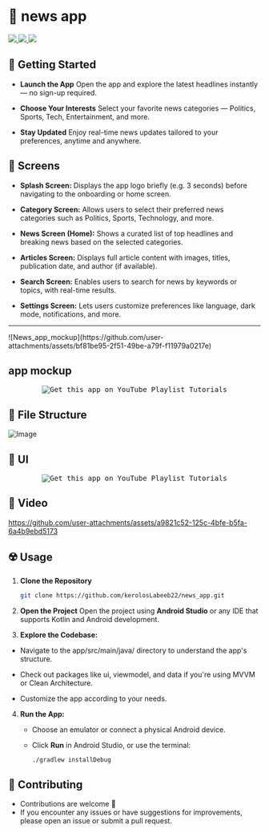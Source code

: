 # 📰 news app

<div align="start">
     <a href="https://api.visitorbadge.io/api/visitors?path=news_app&label=People%20who%20visited%20this%20page&countColor=%23263759" target="_blank">
        <img src="https://api.visitorbadge.io/api/visitors?path=news_app&label=People%20who%20visited%20this%20page&countColor=%23263759" target="_blank" />
    </a>
    <a href="https://www.linkedin.com/in/kerolos-labeeb-17904136a/" target="_blank">
        <img src="https://img.shields.io/badge/LinkedIn-0077B5?style=for-the-badge&logo=linkedin&logoColor=white" target="_blank" />
    </a>
  <a href="mailto:kerolos.labib.dev@gmail.com">
    <img src="https://img.shields.io/badge/Gmail-333333?style=for-the-badge&logo=gmail&logoColor=red" />
  </a>

</div>

## 🚀 Getting Started

- **Launch the App**
  Open the app and explore the latest headlines instantly — no sign-up required.

- **Choose Your Interests**
  Select your favorite news categories — Politics, Sports, Tech, Entertainment, and more.

- **Stay Updated**
  Enjoy real-time news updates tailored to your preferences, anytime and anywhere.



## 🤳 Screens

- **Splash Screen:**
Displays the app logo briefly (e.g. 3 seconds) before navigating to the onboarding or home screen.

- **Category Screen:**
Allows users to select their preferred news categories such as Politics, Sports, Technology, and more.

- **News Screen (Home):**
Shows a curated list of top headlines and breaking news based on the selected categories.

- **Articles Screen:**
Displays full article content with images, titles, publication date, and author (if available).

- **Search Screen:**
Enables users to search for news by keywords or topics, with real-time results.

- **Settings Screen:**
Lets users customize preferences like language, dark mode, notifications, and more.

<hr>
![News_app_mockup](https://github.com/user-attachments/assets/bf81be95-2f51-49be-a79f-f11979a0217e)

## app mockup 
<p align= "center">
     <kbd>
        <img  src="https://github.com/user-attachments/assets/bf81be95-2f51-49be-a79f-f11979a0217e" alt="Get this app on YouTube Playlist Tutorials">
     </kbd>
  </a>


## 📁 File Structure

![Image](https://github.com/user-attachments/assets/fd07cf0a-1ba7-4c65-88b6-2c900ffa62a7)

## 📱 UI


<p align= "center">
     <kbd>
        <img  src="https://github.com/user-attachments/assets/3893ca4e-1605-4b21-b42a-0853290443ed" alt="Get this app on YouTube Playlist Tutorials">
     </kbd>
  </a>
  
## 🎥 Video


https://github.com/user-attachments/assets/a9821c52-125c-4bfe-b5fa-6a4b9ebd5173




## ☢️ Usage

1. **Clone the Repository**
   ```bash
   git clone https://github.com/kerolosLabeeb22/news_app.git
   ```
2. **Open the Project**
Open the project using **Android Studio** or any IDE that supports Kotlin and Android development.

3. **Explore the Codebase:**

  - Navigate to the app/src/main/java/ directory to understand the app's structure.

  - Check out packages like ui, viewmodel, and data if you're using MVVM or Clean Architecture.

  - Customize the app according to your needs.

4. **Run the App:**

   - Choose an emulator or connect a physical Android device.

   - Click **Run** in Android Studio, or use the terminal:
     ```bash
     ./gradlew installDebug
     ```


## 🚨 Contributing

- Contributions are welcome 💜
- If you encounter any issues or have suggestions for improvements, please open an issue or submit a pull request.

